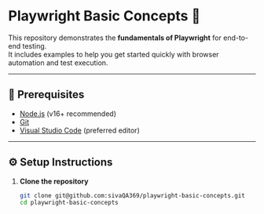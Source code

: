 # Playwright Basic Concepts 🚀

This repository demonstrates the **fundamentals of Playwright** for end-to-end testing.  
It includes examples to help you get started quickly with browser automation and test execution.

---

## 📌 Prerequisites
- [Node.js](https://nodejs.org/) (v16+ recommended)
- [Git](https://git-scm.com/)
- [Visual Studio Code](https://code.visualstudio.com/) (preferred editor)

---

## ⚙️ Setup Instructions

1. **Clone the repository**
   ```bash
   git clone git@github.com:sivaQA369/playwright-basic-concepts.git
   cd playwright-basic-concepts

